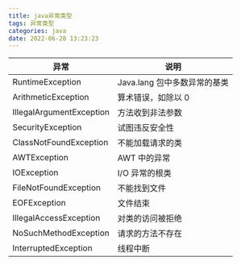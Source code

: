 ```yaml
---
title: java异常类型
tags: 异常类型
categories: java
date: 2022-06-28 13:23:23
---
```


| 异常                     | 说明                         |
| ------------------------ | ---------------------------- |
| RuntimeException         | Java.lang 包中多数异常的基类 |
| ArithmeticException      | 算术错误，如除以 0           |
| IllegalArgumentException | 方法收到非法参数             |
| SecurityException        | 试图违反安全性               |
| ClassNotFoundException   | 不能加载请求的类             |
| AWTException             | AWT 中的异常                 |
| IOException              | I/O 异常的根类               |
| FileNotFoundException    | 不能找到文件                 |
| EOFException             | 文件结束                     |
| IllegalAccessException   | 对类的访问被拒绝             |
| NoSuchMethodException    | 请求的方法不存在             |
| InterruptedException     | 线程中断                     |
